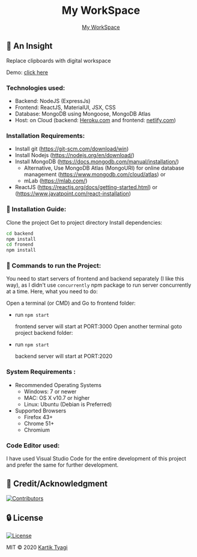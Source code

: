 <div align=center>

# My WorkSpace

[My WorkSpace](https://dash-clicks.netlify.com/)

</div>

## 🔰 An Insight
Replace clipboards with digital workspace

Demo: [click here](https://dash-clicks.netlify.com/)
### Technologies used:
- Backend: NodeJS (ExpressJs)
- Frontend: ReactJS, MaterialUI, JSX, CSS
- Database: MongoDB using Mongoose, MongoDB Atlas
- Host: on Cloud (backend: [Heroku.com](https://heroku.com) and frontend: [netlify.com](https://netlify.com))

### Installation Requirements: 
- Install git (https://git-scm.com/download/win)
- Install Nodejs (https://nodejs.org/en/download/)
- Install MongoDB (https://docs.mongodb.com/manual/installation/)
  - Alternative, Use MongoDB Atlas (MongoURI) for online database management (https://www.mongodb.com/cloud/atlas) or
  - mLab (https://mlab.com/)
- ReactJS (https://reactjs.org/docs/getting-started.html) or (https://www.javatpoint.com/react-installation)

### 📁 Installation Guide:

Clone the project
Get to project directory
Install dependencies:

```bash
cd backend
npm install
cd fronend
npm install
```

### 📁 Commands to run the Project:

You need to start servers of frontend and backend separately (I like this way),
as I didn't use `concurrently` npm package to run server concurrently at a time.
Here, what you need to do:

Open a terminal (or CMD) and Go to frontend folder: 
  - run `npm start` 

    frontend server will start at PORT:3000
Open another terminal goto project backend folder:
  - run `npm start` 

    backend server will start at PORT:2020

### System Requirements :
- Recommended Operating Systems
  - Windows: 7 or newer
  - MAC: OS X v10.7 or higher
  - Linux: Ubuntu (Debian is Preferred)
- Supported Browsers
  - Firefox 43+
  - Chrome 51+
  - Chromium
 
### Code Editor used:
I have used Visual Studio Code for the entire development of this project and prefer the same for further development.

##  🌟 Credit/Acknowledgment
[![Contributors](https://img.shields.io/github/contributors/genialkartik/my-workspace?style=for-the-badge)](https://github.com//genialkartik/my-workspace/graphs/contributors)

##  🔒 License
[![License](https://img.shields.io/github/license/genialkartik/my-workspace?style=for-the-badge)](https://github.com/genialkartik/my-workspace/blob/master/LICENSE)

MIT © 2020 [Kartik Tyagi](https://kartiktyagi.codes)
